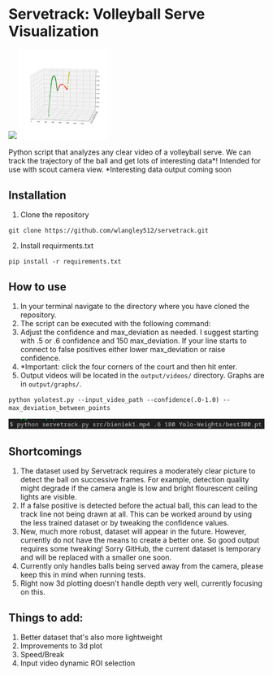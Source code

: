 
# Servetrack: Volleyball Serve Visualization
<img src="https://github.com/wlangley512/servetrack/blob/main/assets/track78.gif" width = 60%>  <img src="https://github.com/wlangley512/servetrack/blob/main/assets/sample_graph.png" width = 35%>

Python script that analyzes any clear video of a volleyball serve. We can track the trajectory of the ball and get lots of interesting data*! 
Intended for use with scout camera view.
*Interesting data output coming soon

## Installation
1. Clone the repository
```
git clone https://github.com/wlangley512/servetrack.git
```
2. Install requirments.txt
```
pip install -r requirements.txt
```

## How to use

1. In your terminal navigate to the directory where you have cloned the repository.
2. The script can be executed with the following command:
3. Adjust the confidence and max_deviation as needed. I suggest starting with .5 or .6 confidence and 150 max_deviation. If your line starts to connect to false positives either lower max_deviation or raise confidence.
4. *Important: click the four corners of the court and then hit enter.
5. Output videos will be located in the ```output/videos/``` directory. Graphs are in ```output/graphs/```.
```
python yolotest.py --input_video_path --confidence(.0-1.0) --max_deviation_between_points
```
<img src= "https://github.com/wlangley512/servetrack/blob/main/assets/sample_input.png">

## Shortcomings
1. The dataset used by Servetrack requires a moderately clear picture to detect the ball on successive frames. For example, detection quality might degrade if the camera angle is low and bright flourescent ceiling lights are visible.
2. If a false positive is detected before the actual ball, this can lead to the track line not being drawn at all. This can be worked around by using the less trained dataset or by tweaking the confidence values.
3. New, much more robust, dataset will appear in the future. However, currently do not have the means to create a better one. So good output requires some tweaking! Sorry GitHub, the current dataset is temporary and will be replaced with a smaller one soon.
4. Currently only handles balls being served away from the camera, please keep this in mind when running tests.
5. Right now 3d plotting doesn't handle depth very well, currently focusing on this.

## Things to add:
1. Better dataset that's also more lightweight
2. Improvements to 3d plot 
3. Speed/Break
4. Input video dynamic ROI selection
